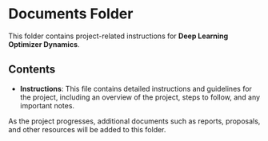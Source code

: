 # Documents Folder

This folder contains project-related instructions for **Deep Learning Optimizer Dynamics**. 

## Contents

- **Instructions**: This file contains detailed instructions and guidelines for the project, including an overview of the project, steps to follow, and any important notes.

As the project progresses, additional documents such as reports, proposals, and other resources will be added to this folder.
